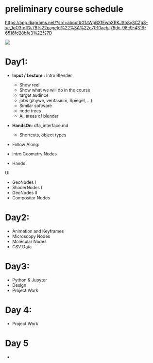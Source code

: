 # preliminary course schedule

https://app.diagrams.net/?src=about#G1aWpBXfEwbXRKJSb8ySCZg8-xc_1qO3tn#%7B%22pageId%22%3A%22e7010aeb-78dc-98c9-4316-6516fd28bfe3%22%7D

![](image-20250626143618693.png)


# Day1:

- **Input / Lecture** : Intro Blender
  - Show reel
  - Show what we will do in the course
  - target audince
  - jobs (phywe, veritasium, Spiegel, ...)
  - Similar software
  - node trees 
  - All areas of blender
  
- **HandsOn**: d1a_interface.md
  - Shortcuts, object types
  

- Follow Along: 


- Intro Geometry Nodes
- Hands

UI
- GeoNodes I
- ShaderNodes I
- GeoNodes II
- Compositor Nodes

# Day2:

- Animation and Keyframes
- Microscopy Nodes
- Molecular Nodes
- CSV Data

# Day3:

- Python & Jupyter
- Design 
- Project Work

# Day 4:

- Project Work

# Day 5 

-